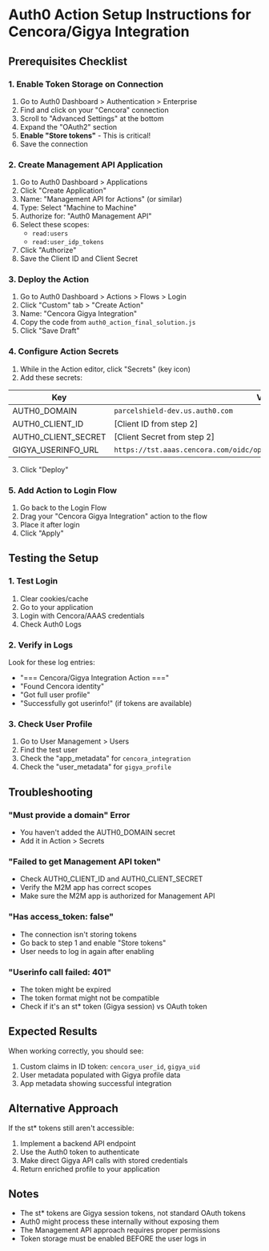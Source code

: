 # Auth0 Action Setup Instructions for Cencora/Gigya Integration

## Prerequisites Checklist

### 1. Enable Token Storage on Connection
1. Go to Auth0 Dashboard > Authentication > Enterprise
2. Find and click on your "Cencora" connection
3. Scroll to "Advanced Settings" at the bottom
4. Expand the "OAuth2" section
5. **Enable "Store tokens"** - This is critical!
6. Save the connection

### 2. Create Management API Application
1. Go to Auth0 Dashboard > Applications
2. Click "Create Application"
3. Name: "Management API for Actions" (or similar)
4. Type: Select "Machine to Machine"
5. Authorize for: "Auth0 Management API"
6. Select these scopes:
   - `read:users`
   - `read:user_idp_tokens`
7. Click "Authorize"
8. Save the Client ID and Client Secret

### 3. Deploy the Action
1. Go to Auth0 Dashboard > Actions > Flows > Login
2. Click "Custom" tab > "Create Action"
3. Name: "Cencora Gigya Integration"
4. Copy the code from `auth0_action_final_solution.js`
5. Click "Save Draft"

### 4. Configure Action Secrets
1. While in the Action editor, click "Secrets" (key icon)
2. Add these secrets:

| Key | Value |
|-----|-------|
| AUTH0_DOMAIN | `parcelshield-dev.us.auth0.com` |
| AUTH0_CLIENT_ID | [Client ID from step 2] |
| AUTH0_CLIENT_SECRET | [Client Secret from step 2] |
| GIGYA_USERINFO_URL | `https://tst.aaas.cencora.com/oidc/op/v1.0/4_Pv18t6XTOc51PxyYytQzHA/userinfo` |

3. Click "Deploy"

### 5. Add Action to Login Flow
1. Go back to the Login Flow
2. Drag your "Cencora Gigya Integration" action to the flow
3. Place it after login
4. Click "Apply"

## Testing the Setup

### 1. Test Login
1. Clear cookies/cache
2. Go to your application
3. Login with Cencora/AAAS credentials
4. Check Auth0 Logs

### 2. Verify in Logs
Look for these log entries:
- "=== Cencora/Gigya Integration Action ==="
- "Found Cencora identity"
- "Got full user profile"
- "Successfully got userinfo!" (if tokens are available)

### 3. Check User Profile
1. Go to User Management > Users
2. Find the test user
3. Check the "app_metadata" for `cencora_integration`
4. Check the "user_metadata" for `gigya_profile`

## Troubleshooting

### "Must provide a domain" Error
- You haven't added the AUTH0_DOMAIN secret
- Add it in Action > Secrets

### "Failed to get Management API token"
- Check AUTH0_CLIENT_ID and AUTH0_CLIENT_SECRET
- Verify the M2M app has correct scopes
- Make sure the M2M app is authorized for Management API

### "Has access_token: false"
- The connection isn't storing tokens
- Go back to step 1 and enable "Store tokens"
- User needs to log in again after enabling

### "Userinfo call failed: 401"
- The token might be expired
- The token format might not be compatible
- Check if it's an st* token (Gigya session) vs OAuth token

## Expected Results

When working correctly, you should see:
1. Custom claims in ID token: `cencora_user_id`, `gigya_uid`
2. User metadata populated with Gigya profile data
3. App metadata showing successful integration

## Alternative Approach

If the st* tokens still aren't accessible:
1. Implement a backend API endpoint
2. Use the Auth0 token to authenticate
3. Make direct Gigya API calls with stored credentials
4. Return enriched profile to your application

## Notes

- The st* tokens are Gigya session tokens, not standard OAuth tokens
- Auth0 might process these internally without exposing them
- The Management API approach requires proper permissions
- Token storage must be enabled BEFORE the user logs in